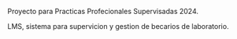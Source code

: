 Proyecto para Practicas Profecionales Supervisadas 2024.

LMS, sistema para supervicion y gestion de becarios de laboratorio.
